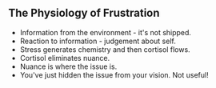 ## The Physiology of Frustration

- Information from the environment - it's not shipped.
- Reaction to information - judgement about self.
- Stress generates chemistry and then cortisol flows.
- Cortisol eliminates nuance.
- Nuance is where the issue is.
- You've just hidden the issue from your vision. Not useful!
